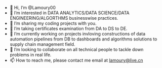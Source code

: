 - 👋 Hi, I’m @Lamoury00
- 👀 I’m interested in DATA ANALYTICS/DATA SCIENCE/DATA ENGINEERING/ALGORTHMS businesswise practices.
- 👀 I’m sharing my coding projects with you.
- 👀 I’m taking certificates examination from DA to DS to DE.
- 🌱 I’m currently working on projects invloving constructions of data automation pipelines from DB to dashboards and algorithms solutions to supply chain management field. 
- 💞️ I’m looking to collaborate on all technical people to tackle down problems in real life.
- 📫 How to reach me, please contact me email at lamoury@live.cn

<!---
Lamoury00/Lamoury00 is a ✨ special ✨ repository because its `README.md` (this file) appears on your GitHub profile.
You can click the Preview link to take a look at your changes.
--->

